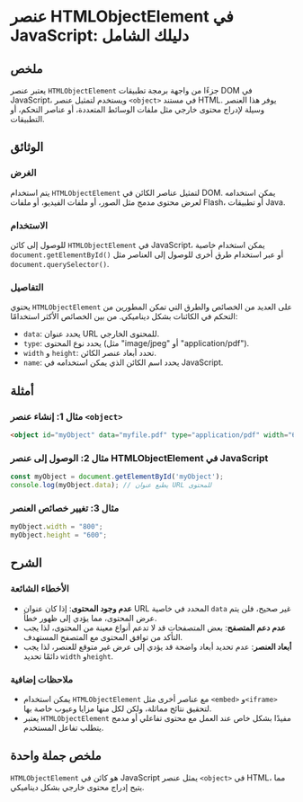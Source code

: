 <!--
Meta Description: # عنصر HTMLObjectElement في JavaScript: دليلك الشامل ## ملخص يعتبر عنصر `HTMLObjectElement` جزءًا من واجهة برمجة تطبيقات DOM في JavaScript، ويستخدم لت...
Meta Keywords: htmlobjectelement, javascript, عنصر, myobject, object
-->

# عنصر HTMLObjectElement في JavaScript: دليلك الشامل

## ملخص
يعتبر عنصر `HTMLObjectElement` جزءًا من واجهة برمجة تطبيقات DOM في JavaScript، ويستخدم لتمثيل عنصر `<object>` في مستند HTML. يوفر هذا العنصر وسيلة لإدراج محتوى خارجي مثل ملفات الوسائط المتعددة، أو عناصر التحكم، أو التطبيقات.

## الوثائق
### الغرض
يتم استخدام `HTMLObjectElement` لتمثيل عناصر الكائن في DOM. يمكن استخدامه لعرض محتوى مدمج مثل الصور، أو ملفات الفيديو، أو ملفات Flash، أو تطبيقات Java.

### الاستخدام
للوصول إلى كائن `HTMLObjectElement` في JavaScript، يمكن استخدام خاصية `document.getElementById()` أو عبر استخدام طرق أخرى للوصول إلى العناصر مثل `document.querySelector()`.

### التفاصيل
يحتوي `HTMLObjectElement` على العديد من الخصائص والطرق التي تمكن المطورين من التحكم في الكائنات بشكل ديناميكي. من بين الخصائص الأكثر استخدامًا:

- `data`: يحدد عنوان URL للمحتوى الخارجي.
- `type`: يحدد نوع المحتوى (مثل "image/jpeg" أو "application/pdf").
- `width` و `height`: تحدد أبعاد عنصر الكائن.
- `name`: يحدد اسم الكائن الذي يمكن استخدامه في JavaScript.

## أمثلة
### مثال 1: إنشاء عنصر `<object>`
```html
<object id="myObject" data="myfile.pdf" type="application/pdf" width="600" height="400"></object>
```

### مثال 2: الوصول إلى عنصر HTMLObjectElement في JavaScript
```javascript
const myObject = document.getElementById('myObject');
console.log(myObject.data); // يطبع عنوان URL للمحتوى
```

### مثال 3: تغيير خصائص العنصر
```javascript
myObject.width = "800";
myObject.height = "600";
```

## الشرح
### الأخطاء الشائعة
- **عدم وجود المحتوى**: إذا كان عنوان URL المحدد في خاصية `data` غير صحيح، فلن يتم عرض المحتوى، مما يؤدي إلى ظهور خطأ.
- **عدم دعم المتصفح**: بعض المتصفحات قد لا تدعم أنواع معينة من المحتوى، لذا يجب التأكد من توافق المحتوى مع المتصفح المستهدف.
- **أبعاد العنصر**: عدم تحديد أبعاد واضحة قد يؤدي إلى عرض غير متوقع للعنصر، لذا يجب دائمًا تحديد `width` و`height`.

### ملاحظات إضافية
- يمكن استخدام `HTMLObjectElement` مع عناصر أخرى مثل `<embed>` و`<iframe>` لتحقيق نتائج مماثلة، ولكن لكل منها مزايا وعيوب خاصة بها.
- يعتبر `HTMLObjectElement` مفيدًا بشكل خاص عند العمل مع محتوى تفاعلي أو مدمج يتطلب تفاعل المستخدم.

## ملخص جملة واحدة
`HTMLObjectElement` هو كائن في JavaScript يمثل عنصر `<object>` في HTML، مما يتيح إدراج محتوى خارجي بشكل ديناميكي.